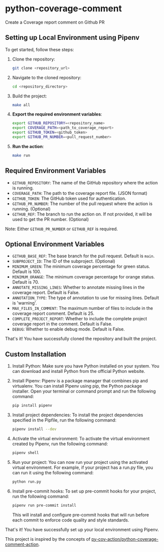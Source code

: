 # python-coverage-comment

Create a Coverage report comment on Github PR

## Setting up Local Environment using Pipenv

To get started, follow these steps:

1. Clone the repository:

    ```bash
    git clone <repository_url>
    ```

2. Navigate to the cloned repository:

    ```bash
    cd <repository_directory>
    ```

3. Build the project:

    ```bash
    make all
    ```

4. **Export the required environment variables**:

    ```bash
    export GITHUB_REPOSITORY=<repository_name>
    export COVERAGE_PATH=<path_to_coverage_report>
    export GITHUB_TOKEN=<github_token>
    export GITHUB_PR_NUMBER=<pull_request_number>
    ```

5. **Run the action**:

    ```bash
    make run
    ```

## Required Environment Variables

- `GITHUB_REPOSITORY`: The name of the GitHub repository where the action is running.
- `COVERAGE_PATH`: The path to the coverage report file. (JSON format)
- `GITHUB_TOKEN`: The GitHub token used for authentication.
- `GITHUB_PR_NUMBER`: The number of the pull request where the action is running. (Optional)
- `GITHUB_REF`: The branch to run the action on. If not provided, it will be used to get the PR number. (Optional)

Note: Either `GITHUB_PR_NUMBER` or `GITHUB_REF` is required.

## Optional Environment Variables

- `GITHUB_BASE_REF`: The base branch for the pull request. Default is `main`.
- `SUBPROJECT_ID`: The ID of the subproject. (Optional)
- `MINIMUM_GREEN`: The minimum coverage percentage for green status. Default is 100.
- `MINIMUM_ORANGE`: The minimum coverage percentage for orange status. Default is 70.
- `ANNOTATE_MISSING_LINES`: Whether to annotate missing lines in the coverage report. Default is False.
- `ANNOTATION_TYPE`: The type of annotation to use for missing lines. Default is 'warning'.
- `MAX_FILES_IN_COMMENT`: The maximum number of files to include in the coverage report comment. Default is 25.
- `COMPLETE_PROJECT_REPORT`: Whether to include the complete project coverage report in the comment. Default is False.
- `DEBUG`: Whether to enable debug mode. Default is False.

That's it! You have successfully cloned the repository and built the project.

## Custom Installation

1. Install Python: Make sure you have Python installed on your system.
You can download and install Python from the official Python website.

2. Install Pipenv: Pipenv is a package manager that combines pip and virtualenv.
You can install Pipenv using pip, the Python package installer.
Open your terminal or command prompt and run the following command:

    ```bash
    pip install pipenv
    ```

3. Install project dependencies:
To install the project dependencies specified in the Pipfile, run the following command:

    ```bash
    pipenv install --dev
    ```

4. Activate the virtual environment:
To activate the virtual environment created by Pipenv, run the following command:

    ```bash
    pipenv shell
    ```

5. Run your project:
You can now run your project using the activated virtual environment.
For example, if your project has a run.py file, you can run it using the following command:

    ```bash
    python run.py
    ```

6. Install pre-commit hooks: To set up pre-commit hooks for your project, run the following command:

    ```bash
    pipenv run pre-commit install
    ```

    This will install and configure pre-commit hooks that will run before each commit to enforce code quality and style standards.

That's it! You have successfully set up your local environment using Pipenv.

This project is inspired by the concepts of [py-cov-action/python-coverage-comment-action](https://github.com/py-cov-action/python-coverage-comment-action.git).
